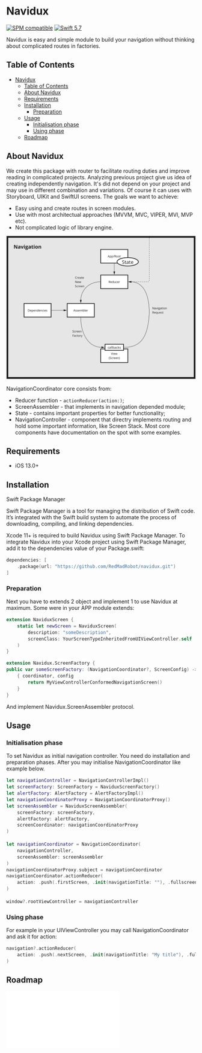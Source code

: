 # Navidux 

[![SPM compatible](https://img.shields.io/badge/spm-compatible-brightgreen.svg?style=flat)](https://swift.org/package-manager)
[![Swift 5.7](https://img.shields.io/badge/swift-5.7-red.svg?style=flat)](https://developer.apple.com/swift)

Navidux is easy and simple module to build your navigation without thinking about complicated routes in factories.

## Table of Contents
- [Navidux](#navidux)
  - [Table of Contents](#contents)
  - [About Navidux](#about-navidux)
  - [Requirements](#requirements)
  - [Installation](#installation)
    - [Preparation](#preparation)
  - [Usage](#usage)
    - [Initialisation phase](#initialisation-phase)
    - [Using phase](#using-phase)
  - [Roadmap](#roadmap)

## About Navidux
We create this package with router to facilitate routing duties and improve reading in complicated projects. Analyzing previous project give us idea of creating independently navigation. It's did not depend on your project and may use in different combination and variations. Of course it can uses with Storyboard, UIKit and SwiftUI screens. 
The goals we want to achieve:
- Easy using and create routes in screen modules.
- Use with most architectual approaches (MVVM, MVC, VIPER, MVI, MVP etc).
- Not complicated logic of library engine.

![Navidux scheme](readme/Navidux_scheme.png)

NavigationCoordinator core consists from: 
- Reducer function - ``actionReducer(action:)``; 
- ScreenAssembler - that implements in navigation depended module; 
- State - contains important properties for better functionality;
- NavigationController - component that directry implements routing and hold some important information, like Screen Stack.
Most core components have documentation on the spot with some examples.

## Requirements
- iOS 13.0+

## Installation
Swift Package Manager

Swift Package Manager is a tool for managing the distribution of Swift code. It’s integrated with the Swift build system to automate the process of downloading, compiling, and linking dependencies.

Xcode 11+ is required to build Navidux using Swift Package Manager.
To integrate Navidux into your Xcode project using Swift Package Manager, add it to the dependencies value of your Package.swift:
``` swift
dependencies: [
    .package(url: "https://github.com/RedMadRobot/navidux.git")
]
```

### Preparation
Next you have to extends 2 object and implement 1 to use Navidux at maximum. Some were in your APP module extends:
``` swift
extension NaviduxScreen {
    static let newScreen = NaviduxScreen(
        description: "someDescription",
        screenClass: YourScreenTypeInheritedFromUIViewController.self
    )
}
```
``` swift
extension Navidux.ScreenFactory {
public var someScreenFactory: (NavigationCoordinator?, ScreenConfig) -> any NavigationScreen {
    { coordinator, config
        return MyViewControllerConformedNavigationScreen()
    }
}
```

And implement Navidux.ScreenAssembler protocol.

## Usage
### Initialisation phase
To set Navidux as initial navigation controller. You need do installation and preparation phases.  After you may initialise NavigationCoordinator like example below. 
``` swift
let navigationController = NavigationControllerImpl()
let screenFactory: ScreenFactory = NaviduxScreenFactory()
let alertFactory: AlertFactory = AlertFactoryImpl()
let navigationCoordinatorProxy = NavigationCoordinatorProxy()
let screenAssembler = NaviduxScreenAssembler(
    screenFactory: screenFactory,
    alertFactory: alertFactory,
    screenCoordinator: navigationCoordinatorProxy
)

let navigationCoordinator = NavigationCoordinator(
    navigationController,
    screenAssembler: screenAssembler
)
navigationCoordinatorProxy.subject = navigationCoordinator
navigationCoordinator.actionReducer(
    action: .push(.firstScreen, .init(navigationTitle: ""), .fullscreen)
)

window?.rootViewController = navigationController
```

### Using phase
For example in your UIViewController you may call NavigationCoordinator and ask it for action: 
``` swift
navigation?.actionReducer(
    action: .push(.nextScreen, .init(navigationTitle: "My title"), .fullscreen)
)
```

## Roadmap
![Roadmap there](readme/Roadmap.md)
